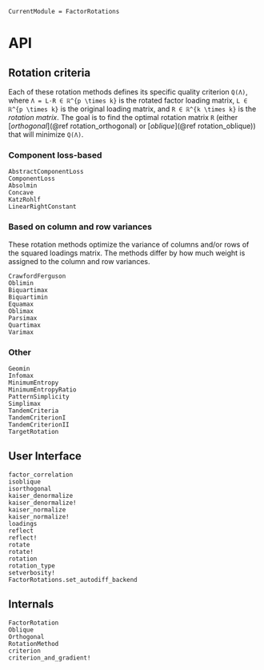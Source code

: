 ```@meta
CurrentModule = FactorRotations
```

# API

## Rotation criteria

Each of these rotation methods defines its specific quality criterion
``Q(Λ)``, where ``Λ = L⋅R ∈ ℝ^{p \times k}`` is the rotated factor loading matrix,
``L ∈ ℝ^{p \times k}`` is the original loading matrix, and ``R ∈ ℝ^{k \times k}``
is the *rotation matrix*.
The goal is to find the optimal rotation matrix ``R`` (either [*orthogonal*](@ref rotation_orthogonal)
or [*oblique*](@ref rotation_oblique)) that will minimize ``Q(Λ)``.

### Component loss-based

```@docs
AbstractComponentLoss
ComponentLoss
Absolmin
Concave
KatzRohlf
LinearRightConstant
```

### Based on column and row variances

These rotation methods optimize the variance of columns and/or rows of
the squared loadings matrix. The methods differ by how much weight is
assigned to the column and row variances.

```@docs
CrawfordFerguson
Oblimin
Biquartimax
Biquartimin
Equamax
Oblimax
Parsimax
Quartimax
Varimax
```

### Other

```@docs
Geomin
Infomax
MinimumEntropy
MinimumEntropyRatio
PatternSimplicity
Simplimax
TandemCriteria
TandemCriterionI
TandemCriterionII
TargetRotation
```

## User Interface

```@docs
factor_correlation
isoblique
isorthogonal
kaiser_denormalize
kaiser_denormalize!
kaiser_normalize
kaiser_normalize!
loadings
reflect
reflect!
rotate
rotate!
rotation
rotation_type
setverbosity!
FactorRotations.set_autodiff_backend
```

## Internals

```@docs
FactorRotation
Oblique
Orthogonal
RotationMethod
criterion
criterion_and_gradient!
```
